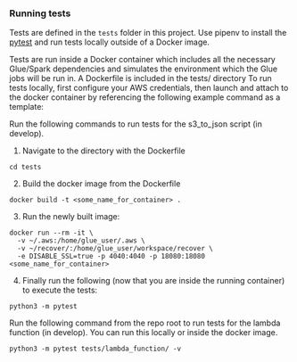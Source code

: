 ### Running tests
Tests are defined in the `tests` folder in this project. Use pipenv to install the
[pytest](https://docs.pytest.org/en/latest/) and run tests locally outside of
a Docker image.

Tests are run inside a Docker container which includes all the necessary
Glue/Spark dependencies and simulates the environment which the Glue jobs
will be run in. A Dockerfile is included in the tests/ directory
To run tests locally, first configure your AWS credentials, then launch and attach
to the docker container by referencing the following example command as a template:

Run the following commands to run tests for the s3_to_json script (in develop).

1. Navigate to the directory with the Dockerfile

```shell script
cd tests
```

2. Build the docker image from the Dockerfile

```shell script
docker build -t <some_name_for_container> .
```

3. Run the newly built image:

```shell script
docker run --rm -it \
  -v ~/.aws:/home/glue_user/.aws \
  -v ~/recover/:/home/glue_user/workspace/recover \
  -e DISABLE_SSL=true -p 4040:4040 -p 18080:18080 <some_name_for_container>
```

4. Finally run the following (now that you are inside the running container)
to execute the tests:

```shell script
python3 -m pytest
```

Run the following command from the repo root to run tests for the lambda function (in develop).
You can run this locally or inside the docker image.

```shell script
python3 -m pytest tests/lambda_function/ -v
```
